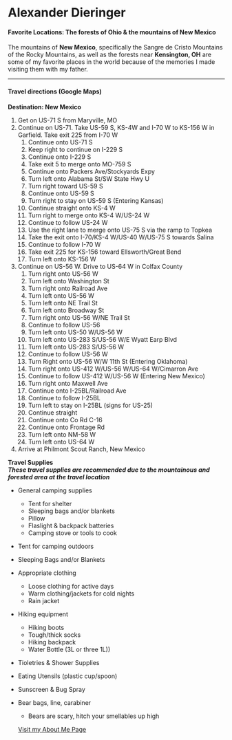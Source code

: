 # Alexander Dieringer

#### Favorite Locations: The forests of Ohio & the mountains of New Mexico

The mountains of **New Mexico**, specifically the Sangre de Cristo Mountains of the Rocky Mountains, as well as the forests near **Kensington, OH** are some of my favorite places in the world because of the memories I made visiting them with my father.

---

#### Travel directions (Google Maps)

**Destination: New Mexico**
1. Get on US-71 S from Maryville, MO
2. Continue on US-71. Take US-59 S, KS-4W and I-70 W to KS-156 W in Garfield. Take exit 225 from I-70 W
    1. Continue onto US-71 S
    2. Keep right to continue on I-229 S
    3. Continue onto I-229 S
    4. Take exit 5 to merge onto MO-759 S
    5. Continue onto Packers Ave/Stockyards Expy
    6. Turn left onto Alabama St/SW State Hwy U
    7. Turn right toward US-59 S
    8. Continue onto US-59 S
    9. Turn right to stay on US-59 S (Entering Kansas)
    10. Continue straight onto KS-4 W
    11. Turn right to merge onto KS-4 W/US-24 W
    12. Continue to follow US-24 W
    13. Use the right lane to merge onto US-75 S via the ramp to Topkea
    14. Take the exit onto I-70/KS-4 W/US-40 W/US-75 S towards Salina
    15. Continue to follow I-70 W
    16. Take exit 225 for KS-156 toward Ellsworth/Great Bend
    17. Turn left onto KS-156 W
3. Continue on US-56 W. Drive to US-64 W in Colfax County
    1. Turn right onto US-56 W
    2. Turn left onto Washington St
    3. Turn right onto Railroad Ave
    4. Turn left onto US-56 W
    5. Turn left onto NE Trail St
    6. Turn left onto Broadway St
    7. Turn right onto US-56 W/NE Trail St
    8. Continue to follow US-56
    9. Turn left onto US-50 W/US-56 W
    10. Turn left onto US-283 S/US-56 W/E Wyatt Earp Blvd
    11. Turn left onto US-283 S/US-56 W
    12. Continue to follow US-56 W
    13. Turn Right onto US-56 W/W 11th St (Entering Oklahoma)
    14. Turn right onto US-412 W/US-56 W/US-64 W/Cimarron Ave
    15. Continue to follow US-412 W/US-56 W (Entering New Mexico)
    16. Turn right onto Maxwell Ave
    17. Continue onto I-25BL/Railroad Ave
    18. Continue to follow I-25BL
    19. Turn left to stay on I-25BL (signs for US-25)
    20. Continue straight
    21. Continue onto Co Rd C-16
    22. Continue onto Frontage Rd
    23. Turn left onto NM-58 W
    24. Turn left onto US-64 W
4. Arrive at Philmont Scout Ranch, New Mexico

**Travel Supplies**<br>
***These travel supplies are recommended due to the mountainous and forested area at the travel location***

* General camping supplies
    * Tent for shelter
    * Sleeping bags and/or blankets
    * Pillow
    * Flaslight & backpack batteries
    * Camping stove or tools to cook
* Tent for camping outdoors
* Sleeping Bags and/or Blankets
* Appropriate clothing
    * Loose clothing for active days
    * Warm clothing/jackets for cold nights
    * Rain jacket
* Hiking equipment
    * Hiking boots
    * Tough/thick socks
    * Hiking backpack
    * Water Bottle (3L or three 1L))
* Tioletries & Shower Supplies
* Eating Utensils (plastic cup/spoon)
* Sunscreen & Bug Spray
* Bear bags, line, carabiner
    * Bears are scary, hitch your smellables up high

    [Visit my About Me Page](AboutMe.md)
